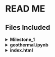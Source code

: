 # READ ME
## Files Included

<details>
<summary><strong>Milestone_1</strong></summary>
  
<br>
Write up of our project including our collaboration plans, project plans, our datasets, and interesting statistics found
</details>


<details>
<summary><strong>geothermal.ipynb</strong></summary>
  
<br>
Our notebook including our code and data
</details>


<details>
<summary><strong>index.html</strong></summary>
  
<br>
An html extraction of our notebook including our code and data
</details>
